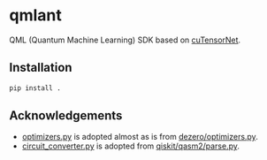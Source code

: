 # qmlant

QML (Quantum Machine Learning) SDK based on [cuTensorNet](https://docs.nvidia.com/cuda/cuquantum/latest/cutensornet/index.html).

## Installation

```bash
pip install .
```

## Acknowledgements

- [optimizers.py](qmlant/optim/optimizers.py) is adopted almost as is from [dezero/optimizers.py](https://github.com/oreilly-japan/deep-learning-from-scratch-3/blob/master/dezero/optimizers.py).
- [circuit_converter.py](qmlant/visualization/circuit_converter.py) is adopted from [qiskit/qasm2/parse.py](https://github.com/Qiskit/qiskit/blob/main/qiskit/qasm2/parse.py).
